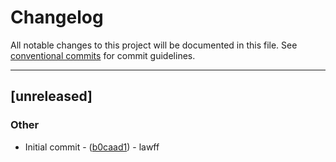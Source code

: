 # Changelog

All notable changes to this project will be documented in this file. See [conventional commits](https://www.conventionalcommits.org/) for commit guidelines.

---
## [unreleased]

### Other

- Initial commit - ([b0caad1](https://github.com/lawff/template/commit/b0caad161fbbd519243757d615184b8b54046aa8)) - lawff

<!-- generated by git-cliff -->
